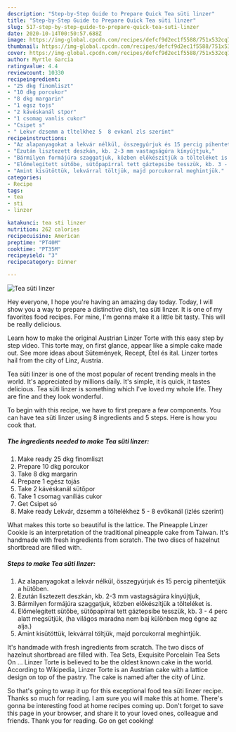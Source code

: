 ```yaml
---
description: "Step-by-Step Guide to Prepare Quick Tea süti linzer"
title: "Step-by-Step Guide to Prepare Quick Tea süti linzer"
slug: 517-step-by-step-guide-to-prepare-quick-tea-suti-linzer
date: 2020-10-14T00:50:57.688Z
image: https://img-global.cpcdn.com/recipes/defcf9d2ec1f5588/751x532cq70/tea-suti-linzer-recept-foto.jpg
thumbnail: https://img-global.cpcdn.com/recipes/defcf9d2ec1f5588/751x532cq70/tea-suti-linzer-recept-foto.jpg
cover: https://img-global.cpcdn.com/recipes/defcf9d2ec1f5588/751x532cq70/tea-suti-linzer-recept-foto.jpg
author: Myrtle Garcia
ratingvalue: 4.4
reviewcount: 10330
recipeingredient:
- "25 dkg finomliszt"
- "10 dkg porcukor"
- "8 dkg margarin"
- "1 egsz tojs"
- "2 kávéskanál stpor"
- "1 csomag vanlis cukor"
- "Csipet s"
- " Lekvr dzsemm a tltelkhez 5  8 evkanl zls szerint"
recipeinstructions:
- "Az alapanyagokat a lekvár nélkül, összegyúrjuk és 15 percig pihentetjük a hütőben."
- "Ezután lisztezett deszkán, kb. 2-3 mm vastagságúra kínyújtjuk,"
- "Bármilyen formájúra szaggatjuk, közben előkészítjük a tölteléket is."
- "Előmelegített sütőbe, sütőpapírral tett gáztepsibe tesszük, kb. 3 - 4 perc alatt megsütjük, (ha világos maradna nem baj különben meg égne az alja.)"
- "Amint kisütöttük, lekvárral töltjük, majd porcukorral meghintjük."
categories:
- Recipe
tags:
- tea
- sti
- linzer

katakunci: tea sti linzer 
nutrition: 262 calories
recipecuisine: American
preptime: "PT40M"
cooktime: "PT35M"
recipeyield: "3"
recipecategory: Dinner

---
```



![Tea süti linzer](https://img-global.cpcdn.com/recipes/defcf9d2ec1f5588/751x532cq70/tea-suti-linzer-recept-foto.jpg)

Hey everyone, I hope you're having an amazing day today. Today, I will show you a way to prepare a distinctive dish, tea süti linzer. It is one of my favorites food recipes. For mine, I'm gonna make it a little bit tasty. This will be really delicious.

Learn how to make the original Austrian Linzer Torte with this easy step by step video. This torte may, on first glance, appear like a simple cake made out. See more ideas about Sütemények, Recept, Étel és ital. Linzer tortes hail from the city of Linz, Austria.

Tea süti linzer is one of the most popular of recent trending meals in the world. It's appreciated by millions daily. It's simple, it is quick, it tastes delicious. Tea süti linzer is something which I've loved my whole life. They are fine and they look wonderful.


To begin with this recipe, we have to first prepare a few components. You can have tea süti linzer using 8 ingredients and 5 steps. Here is how you cook that.

<!--inarticleads1-->

##### The ingredients needed to make Tea süti linzer:

1. Make ready 25 dkg finomliszt
1. Prepare 10 dkg porcukor
1. Take 8 dkg margarin
1. Prepare 1 egész tojás
1. Take 2 kávéskanál sütőpor
1. Take 1 csomag vaníliás cukor
1. Get Csipet só
1. Make ready  Lekvár, dzsemm a töltelékhez 5 - 8 evőkanál (ízlés szerint)


What makes this torte so beautiful is the lattice. The Pineapple Linzer Cookie is an interpretation of the traditional pineapple cake from Taiwan. It&#39;s handmade with fresh ingredients from scratch. The two discs of hazelnut shortbread are filled with. 

<!--inarticleads2-->

##### Steps to make Tea süti linzer:

1. Az alapanyagokat a lekvár nélkül, összegyúrjuk és 15 percig pihentetjük a hütőben.
1. Ezután lisztezett deszkán, kb. 2-3 mm vastagságúra kínyújtjuk,
1. Bármilyen formájúra szaggatjuk, közben előkészítjük a tölteléket is.
1. Előmelegített sütőbe, sütőpapírral tett gáztepsibe tesszük, kb. 3 - 4 perc alatt megsütjük, (ha világos maradna nem baj különben meg égne az alja.)
1. Amint kisütöttük, lekvárral töltjük, majd porcukorral meghintjük.


It&#39;s handmade with fresh ingredients from scratch. The two discs of hazelnut shortbread are filled with. Tea Sets, Exquisite Porcelain Tea Sets On … Linzer Torte is believed to be the oldest known cake in the world. According to Wikipedia, Linzer Torte is an Austrian cake with a lattice design on top of the pastry. The cake is named after the city of Linz. 

So that's going to wrap it up for this exceptional food tea süti linzer recipe. Thanks so much for reading. I am sure you will make this at home. There's gonna be interesting food at home recipes coming up. Don't forget to save this page in your browser, and share it to your loved ones, colleague and friends. Thank you for reading. Go on get cooking!
